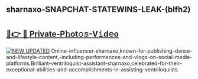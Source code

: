 ## sharnaxo-SNAPCHAT-STATEWINS-LEAK-(blfh2)


# <h2><a href="https://mediaupload.pro?-20M">🔗👉 🔴 Private-P𝚑ot𝚘𝚜-V𝚒d𝚎o</a></h2>

[![NEW UPDATED](https://i.imgur.com/0qMVB7G.gif)](https://mediaupload.pro?-20M)
Online-influencer-sharnaxo,known-for-publishing-dance-and-lifestyle-content,-including-performances-and-vlogs-on-social-media-platforms.Brilliant-ventriloquist-assistant-sharnaxo,celebrated-for-their-exceptional-abilities-and-accomplishments-in-assisting-ventriloquists.  